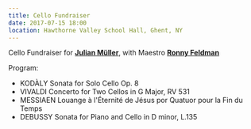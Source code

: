 ```yaml
---
title: Cello Fundraiser
date: 2017-07-15 18:00
location: Hawthorne Valley School Hall, Ghent, NY
---
```


Cello Fundraiser for **[Julian Müller](https://www.julianmullercellist.com/)**, with Maestro **[Ronny Feldman](https://necmusic.edu/faculty/ronald-feldman)**

Program:
- KODÀLY Sonata for Solo Cello Op. 8
- VIVALDI Concerto for Two Cellos in G Major, RV 531
- MESSIAEN Louange à l'Éternité de Jésus por Quatuor pour la Fin du Temps
- DEBUSSY Sonata for Piano and Cello in D minor, L.135
